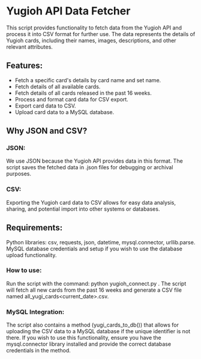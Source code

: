 # Yugioh API Data Fetcher
This script provides functionality to fetch data from the Yugioh API and process it into CSV format for further use. 
The data represents the details of Yugioh cards, including their names, images, descriptions, and other relevant attributes.

## Features:
* Fetch a specific card's details by card name and set name.
* Fetch details of all available cards.
* Fetch details of all cards released in the past 16 weeks.
* Process and format card data for CSV export.
* Export card data to CSV.
* Upload card data to a MySQL database.

## Why JSON and CSV?
### JSON: 
We use JSON because the Yugioh API provides data in this format. The script saves the fetched data in .json files for debugging or archival purposes.

### CSV:
Exporting the Yugioh card data to CSV allows for easy data analysis, sharing, and potential import into other systems or databases.

## Requirements:
Python libraries: csv, requests, json, datetime, mysql.connector, urllib.parse.
MySQL database credentials and setup if you wish to use the database upload functionality.
### How to use:
Run the script with the command: python yugioh_connect.py .
The script will fetch all new cards from the past 16 weeks and generate a CSV file named all_yugi_cards<current_date>.csv.
### MySQL Integration:
The script also contains a method (yugi_cards_to_db()) that allows for uploading the CSV data to a MySQL database if the unique identifier is not there. 
If you wish to use this functionality, ensure you have the mysql.connector library installed and provide the correct database credentials in the method.

